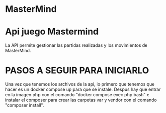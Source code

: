 # MasterMind
# Api juego Mastermind

La API permite gestionar las partidas realizadas y los movimientos de MasterMind.

# PASOS A SEGUIR PARA INICIARLO
Una vez que tenemos los archivos de la api, lo primero que tenemos que hacer es un docker compose up para que se instale.
Despus hay que entrar en la imagen php con el comando "docker compose exec php bash" e instalar el composer para crear las carpetas var y vendor con el comando "composer install".

